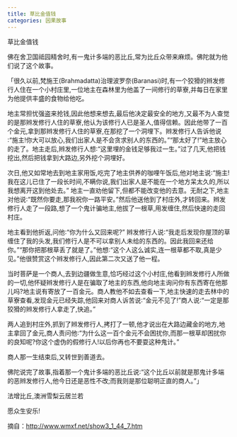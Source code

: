 ```yaml
---
title: 草比金值钱
categories: 因果故事
---
```


	   
草比金值钱

佛在舍卫国祗园精舍时,有一鬼计多端的恶比丘,常为比丘众带来麻烦。佛陀就为他们说了这个故事。

「很久以前,梵施王(Brahmadatta)治理波罗奈(Baranasi)时,有一个狡猾的辫发修行人住在一个小村庄里,一位地主在森林里为他盖了一间修行的草寮,并每日在家里为他提供丰盛的食物给他吃。

地主常担忧强盗来抢钱,因此他想来想去,最后他决定最安全的地方,又最不为人查觉的是那辫发修行人住的草寮,他认为该修行人已是圣人,值得信赖。因此他带了一百个金元,拿到那辫发修行人住的草寮,在那挖了一个洞埋下。辫发修行人告诉他说∶“施主!你大可以放心,我们出家人是不会贪求别人的东西的。”“那太好了!”地主放心的走了。地主走后,辫发修行人想∶“这里埋的金钱足够我过一生。”过了几天,他把钱挖出,然后把钱拿到大路边,另外挖个洞埋好。

次日,他又如常地去到地主家用饭,吃完了地主供养的咖哩午饭后,他对地主说∶“施主!我在这儿已住了一段长时间,不瞒你说,我们出家人是不能在一个地方呆太久的,所以我想离开这到他处去。” 地主一直劝他留下,但都不能改变他的去意。无耐之下,地主对他说∶“既然你要走,那我祝你一路平安。”然后他送他到了村庄外,才转回来。辫发修行人走了一段路,想了一个鬼计骗地主,他拔了一根草,用发缠住,然后快速的走回村庄。

地主看到他折返,问他∶“你为什么又回来呢?” 辫发修行人说∶“我走后发现你屋顶的草缠住了我的头发,我们修行人是不可以拿别人未给的东西的。因此我回来还给你。”“那你把那根草丢了就是了。”他想∶“这个人这么诚实,连一根草都不取,真是少见。”他很赞赏这个辫发修行人,因此第二次又送了他一程。

当时菩萨是一个商人,去到边疆做生意,恰巧经过这个小村庄,他看到辫发修行人所做的一切,他怀疑辫发修行人是在骗取了地主的东西,他向地主询问你有东西寄在他那儿吗?地主说有寄放了一百金元。商人教他不如去查看一下,地主快速的走去林中的草寮查看,发现金元已经失踪,他回来对商人诉苦说∶“金元不见了!”商人说∶“一定是那狡猾的辫发修行人拿走了,快追。”

两人追到村庄外,抓到了辫发修行人,拷打了一顿,他才说出在大路边藏金的地方,地主拿回了金元,商人责问他∶“为什么这一百个金元不会困扰你,而那一根草却困扰你的良知呢?你这个虚伪的假修行人!以后你再也不要耍这种鬼计。”

商人那一生结束后,又转世到善道去。

佛陀说完了故事,指着那一个鬼计多端的恶比丘说∶“这个比丘以前就是那鬼计多端的恶辫发修行人,他今日还是恶性不改;而我则是那位聪明正直的商人。”」

法增比丘,澳洲雪梨云居兰若

愿众生安乐!


摘自：http://www.wmxf.net/show3_1_44_7.htm